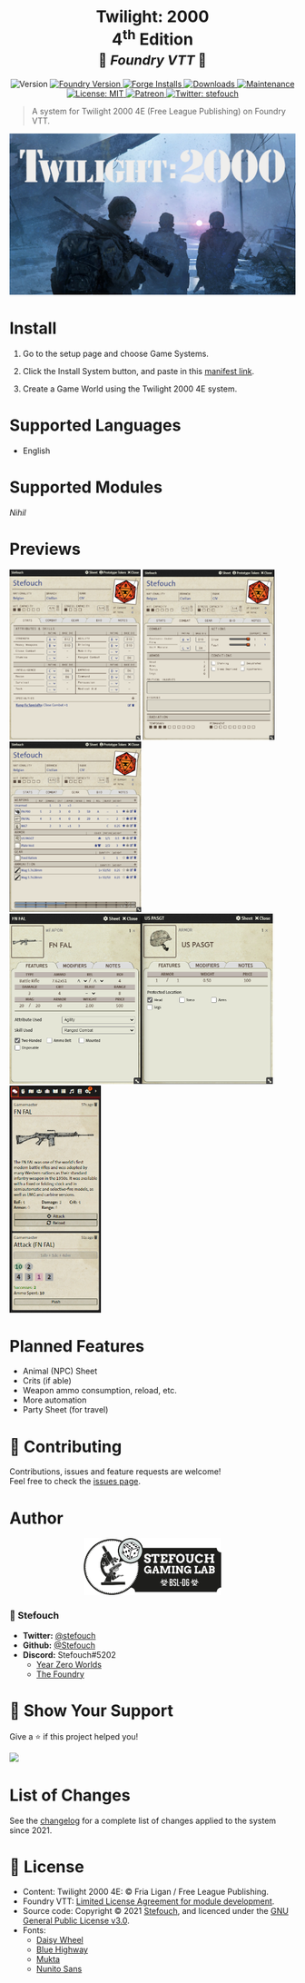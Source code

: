<h1 align="center"><b>Twilight: 2000</b><br/>4<sup>th</sup> Edition<br/><small>🎲 <i>Foundry VTT</i> 🎲</small></h1>
<p align="center">
  <img alt="Version" src="https://img.shields.io/badge/dynamic/json?color=blue&label=version&query=version&url=https%3A%2F%2Fraw.githubusercontent.com%2FStefouch%2Ft2k4e%2Fmaster%2Fsystem.json"/>
  <a href="https://foundryvtt.com" target="_blank">
    <img alt="Foundry Version" src="https://img.shields.io/badge/dynamic/json?color=blue&label=Foundry&query=compatibleCoreVersion&url=https%3A%2F%2Fraw.githubusercontent.com%2FStefouch%2Ft2k4e%2Fmaster%2Fsystem.json"/>
  </a>
  <a href="https://foundryvtt.com/packages/t2k4e/" target="_blank">
    <img alt="Forge Installs" src="https://img.shields.io/badge/dynamic/json?label=Forge%20Installs&query=package.installs&suffix=%25&url=https%3A%2F%2Fforge-vtt.com%2Fapi%2Fbazaar%2Fpackage%2Ft2k4e&colorB=4aa94a"/>
  </a>
  <a href="https://github.com/Stefouch/t2k4e/releases">
    <img alt="Downloads" src="https://img.shields.io/github/downloads/Stefouch/t2k4e/latest/master.zip"/>
  </a>
  <a href="https://github.com/Stefouch/t2k4e/graphs/commit-activity" target="_blank">
    <img alt="Maintenance" src="https://img.shields.io/badge/Maintained%3F-yes-green.svg"/>
  </a>
  <a href="https://github.com/Stefouch/t2k4e/blob/master/LICENSE" target="_blank">
    <img alt="License: MIT" src="https://img.shields.io/github/license/Stefouch/t2k4e"/>
  </a>
  <a href="https://www.patreon.com/Stefouch">
    <img src="https://img.shields.io/badge/donate-patreon-F96854.svg" alt="Patreon">
  </a>
  <a href="https://twitter.com/stefouch" target="_blank">
    <img alt="Twitter: stefouch" src="https://img.shields.io/twitter/follow/stefouch.svg?style=social"/>
  </a>
</p>

> A system for Twilight 2000 4E (Free League Publishing) on Foundry VTT.

<p align="center">
  <a href="https://frialigan.se/en/games/twilight-2000/" target="_blank">
    <img src="./assets/t2k-banner.jpg" alt="Twilight 2000 4E"/>
  </a>
</p>

# Install

1. Go to the setup page and choose Game Systems.

2. Click the Install System button, and paste in this [manifest link](https://raw.githubusercontent.com/stefouch/t2k4e/master/system.json).

3. Create a Game World using the Twilight 2000 4E system.

# Supported Languages
- English

# Supported Modules
*Nihil*

# Previews

<img src="./screenshots/210117-characterSheet-stats.png" height=300 alt="T2K Foundry"/> <img src="./screenshots/210117-characterSheet-combat.png" height=300 alt="T2K Foundry"/> <img src="./screenshots/210117-characterSheet-equipment.png" height=300 alt="T2K Foundry"/>
<img src="./screenshots/210117-itemSheets-weapon-armor.png" height=300 alt="T2K Foundry"/>
<img src="./screenshots/210117-chatlog.png" height=400 alt="T2K Foundry"/>

# Planned Features
- Animal (NPC) Sheet
- Crits (if able)
- Weapon ammo consumption, reload, etc.
- More automation
- Party Sheet (for travel)

# 🤝 Contributing

Contributions, issues and feature requests are welcome!<br/>Feel free to check the [issues page](https://github.com/Stefouch/t2k4e/issues).

# Author

<p align="center">
  <a href="https://stefouch.be" target="_blank">
    <img src="./assets/stefouch-banner.png" alt="Stefouch Gaming Lab" style="width: auto; height: auto; max-height: 100px;"/>
  </a>
</p>

### 👤 Stefouch

* **Twitter:** [@stefouch](https://twitter.com/stefouch)
* **Github:** [@Stefouch](https://github.com/Stefouch)
* **Discord:** Stefouch#5202
  * [Year Zero Worlds](https://discord.gg/RnaydHR)
  * [The Foundry](https://discord.gg/8yAKUHZZKE)

# 🙏 Show Your Support

Give a ⭐️ if this project helped you!

<a href="https://www.patreon.com/Stefouch">
  <img src="https://c5.patreon.com/external/logo/become_a_patron_button@2x.png" width="160">
</a>

# List of Changes

See the [changelog](https://github.com/Stefouch/t2k4e/blob/master/CHANGELOG.md#changelog) for a complete list of changes applied to the system since 2021.

# 📝 License

- Content: Twilight 2000 4E: © Fria Ligan / Free League Publishing.
- Foundry VTT: [Limited License Agreement for module development](https://foundryvtt.com/article/license/).
- Source code: Copyright © 2021 [Stefouch](https://github.com/Stefouch), and licenced under the [GNU General Public License v3.0](https://github.com/Stefouch/t2k4e/blob/master/LICENSE).
- Fonts:
  - [Daisy Wheel](https://www.dafont.com/daisy-wheel.font)
  - [Blue Highway](https://typodermicfonts.com/blue-highway-5-0/)
  - [Mukta](https://fonts.google.com/specimen/Mukta)
  - [Nunito Sans](https://fonts.google.com/specimen/Nunito+Sans)